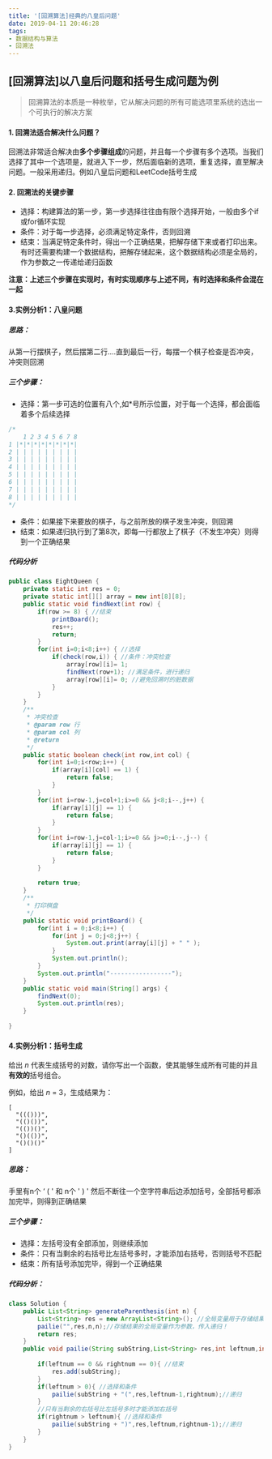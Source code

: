 ```yaml
---
title: '[回溯算法]经典的八皇后问题'
date: 2019-04-11 20:46:28
tags:
- 数据结构与算法
- 回溯法
---
```


## [回溯算法]以八皇后问题和括号生成问题为例

> 回溯算法的本质是一种枚举，它从解决问题的所有可能选项里系统的选出一个可执行的解决方案

#### 1. 回溯法适合解决什么问题？

回溯法非常适合解决由**多个步骤组成**的问题，并且每一个步骤有多个选项。当我们选择了其中一个选项是，就进入下一步，然后面临新的选项，重复选择，直至解决问题。一般采用递归。例如八皇后问题和LeetCode括号生成

#### 2. 回溯法的关键步骤

- 选择：构建算法的第一步，第一步选择往往由有限个选择开始，一般由多个if或for循环实现
- 条件：对于每一步选择，必须满足特定条件，否则回溯
- 结束：当满足特定条件时，得出一个正确结果，把解存储下来或者打印出来。有时还需要构建一个数据结构，把解存储起来，这个数据结构必须是全局的，作为参数之一传递给递归函数

**注意：上述三个步骤在实现时，有时实现顺序与上述不同，有时选择和条件会混在一起**

<!--more-->

#### 3.实例分析1：八皇问题 

##### 思路：

从第一行摆棋子，然后摆第二行....直到最后一行，每摆一个棋子检查是否冲突，冲突则回溯

##### 三个步骤：

- 选择：第一步可选的位置有八个,如*号所示位置，对于每一个选择，都会面临着多个后续选择

```java
/*
    1 2 3 4 5 6 7 8
1 |*|*|*|*|*|*|*|*|
2 | | | | | | | | |
3 | | | | | | | | |
4 | | | | | | | | |
5 | | | | | | | | |
6 | | | | | | | | |
7 | | | | | | | | |
8 | | | | | | | | |
*/
```

- 条件：如果接下来要放的棋子，与之前所放的棋子发生冲突，则回溯
- 结束：如果递归执行到了第8次，即每一行都放上了棋子（不发生冲突）则得到一个正确结果

##### 代码分析

```java
public class EightQueen {
	private static int res = 0;
	private static int[][] array = new int[8][8];
	public static void findNext(int row) {
		if(row >= 8) { //结束
			printBoard();
			res++;
			return;
		}
		for(int i=0;i<8;i++) { //选择
			if(check(row,i)) { //条件：冲突检查
				array[row][i]= 1; 
				findNext(row+1); //满足条件，进行递归
				array[row][i]= 0; //避免回溯时的脏数据
			}
		}
	}
	/**
	 * 冲突检查
	 * @param row 行
	 * @param col 列
	 * @return
	 */
	public static boolean check(int row,int col) {
		for(int i=0;i<row;i++) {
			if(array[i][col] == 1) {
				return false;
			}
		}
		for(int i=row-1,j=col+1;i>=0 && j<8;i--,j++) {
			if(array[i][j] == 1) {
				return false;
			}
		}
		for(int i=row-1,j=col-1;i>=0 && j>=0;i--,j--) {
			if(array[i][j] == 1) {
				return false;
			}
		}
		
		return true;
	}
	/**
	 * 打印棋盘
	 */
	public static void printBoard() {
		for(int i = 0;i<8;i++) {
			for(int j = 0;j<8;j++) {
				System.out.print(array[i][j] + " " );
			}
			System.out.println();
		}
		System.out.println("-----------------");
	}
	public static void main(String[] args) {
		findNext(0);
		System.out.println(res);
	}
	
} 
```

#### 4.实例分析1：括号生成

给出 *n* 代表生成括号的对数，请你写出一个函数，使其能够生成所有可能的并且**有效的**括号组合。

例如，给出 *n* = 3，生成结果为：

```
[
  "((()))",
  "(()())",
  "(())()",
  "()(())",
  "()()()"
]
```

##### 思路：

手里有n个  ‘ ( ' 和 n个 ' ) ' 然后不断往一个空字符串后边添加括号，全部括号都添加完毕，则得到正确结果

##### 三个步骤：

- 选择：左括号没有全部添加，则继续添加
- 条件：只有当剩余的右括号比左括号多时，才能添加右括号，否则括号不匹配
- 结束：所有括号添加完毕，得到一个正确结果

##### 代码分析：

```java
class Solution {
    public List<String> generateParenthesis(int n) {
        List<String> res = new ArrayList<String>(); //全局变量用于存储结果
        pailie("",res,n,n);//存储结果的全局变量作为参数，传入递归！
        return res;
    }
    public void pailie(String subString,List<String> res,int leftnum,int rightnum){
        
        if(leftnum == 0 && rightnum == 0){ //结束
            res.add(subString);
        }
        if(leftnum > 0){ //选择和条件
            pailie(subString + "(",res,leftnum-1,rightnum);//递归
        }
        //只有当剩余的右括号比左括号多时才能添加右括号
        if(rightnum > leftnum){ //选择和条件
            pailie(subString + ")",res,leftnum,rightnum-1);//递归
        }
    }
}
```

